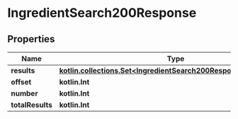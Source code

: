 
# IngredientSearch200Response

## Properties
| Name | Type | Description | Notes |
| ------------ | ------------- | ------------- | ------------- |
| **results** | [**kotlin.collections.Set&lt;IngredientSearch200ResponseResultsInner&gt;**](IngredientSearch200ResponseResultsInner.md) |  |  |
| **offset** | **kotlin.Int** |  |  |
| **number** | **kotlin.Int** |  |  |
| **totalResults** | **kotlin.Int** |  |  |



